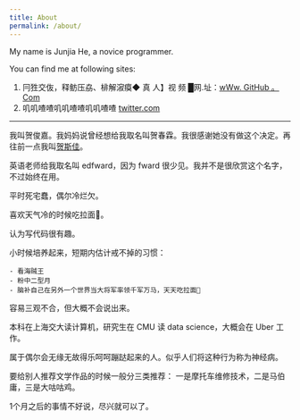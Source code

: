 ```yaml
---
title: About
permalink: /about/
---
```



My name is Junjia He, a novice programmer.

You can find me at following sites:

1. 冃狌交伖，释鲂压劦、棑解漃瘼◆ 真 人】视 频 █网.址：[wWw. GitHub 。Com](https://github.com/EDFward/)
1. 叽叽喳喳叽叽喳喳叽叽喳喳 [twitter.com](https://twitter.com/EDFward)

******

我叫贺俊嘉。我妈妈说曾经想给我取名叫贺春霖。我很感谢她没有做这个决定。再往前一点我叫[贺斯佳](https://en.wikipedia.org/wiki/Scarlett_O%27Hara)。

英语老师给我取名叫 edfward，因为 fward 很少见。我并不是很欣赏这个名字，不过始终在用。

平时死宅蠢，偶尔冷烂欠。

喜欢天气冷的时候吃拉面🍜。

认为写代码很有趣。

小时候培养起来，短期内估计戒不掉的习惯：

    - 看海贼王
    - 粉中二型月
    - 脑补自己在另外一个世界当大将军率领千军万马，天天吃拉面🍜

容易三观不合，但大概不会说出来。

本科在上海交大读计算机，研究生在 CMU 读 data science，大概会在 Uber 工作。

属于偶尔会无缘无故得乐呵呵蹦跶起来的人。似乎人们将这种行为称为神经病。

要给别人推荐文学作品的时候一般分三类推荐： 一是摩托车维修技术，二是马伯庸，三是大咕咕鸡。

1个月之后的事情不好说，尽兴就可以了。
